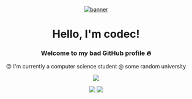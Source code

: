 <p align="center">
  <a href="https://tenor.com/view/priscilla-barielle-re-zero-season-3-gif-9727208137166251210">
    <img src="priscilla2.gif" alt="banner">
  </a>
</p>

<h1 align="center">Hello, I'm codec!</h1>
<h3 align="center">Welcome to my bad GitHub profile 🔥</h3>
<p align="center">😔 I'm currently a computer science student @ some random university</p>

<p align ="center">
  <a target="_blank" href="https://discord.com/users/1240277088133582908">
    <img src= "https://lanyard.cnrad.dev/api/1240277088133582908?hideActivity=true&borderRadius=20px&bg=242424">
  </a>
</p>

<p align="center">
  <img src="https://github-readme-stats.vercel.app/api?username=codec266&show_icons=true&theme=darcula">
  <img src="https://github-readme-stats.vercel.app/api/top-langs/?username=codec266&layout=compact&theme=darcula">
</p>
